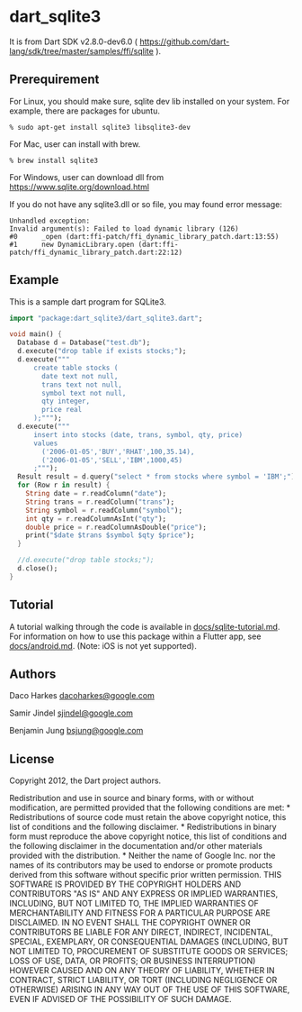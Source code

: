 # dart_sqlite3
 
It is from Dart SDK v2.8.0-dev6.0 ( https://github.com/dart-lang/sdk/tree/master/samples/ffi/sqlite ).

## Prerequirement

For Linux, you should make sure, sqlite dev lib installed on your system.
For example, there are packages for ubuntu.

```
% sudo apt-get install sqlite3 libsqlite3-dev
```

For Mac, user can install with brew.
```
% brew install sqlite3 
```

For Windows, user can download dll from https://www.sqlite.org/download.html

If you do not have any sqlite3.dll or so file, you may found error message:

```
Unhandled exception:
Invalid argument(s): Failed to load dynamic library (126)
#0      _open (dart:ffi-patch/ffi_dynamic_library_patch.dart:13:55)
#1      new DynamicLibrary.open (dart:ffi-patch/ffi_dynamic_library_patch.dart:22:12)
```

## Example

This is a sample dart program for SQLite3.

```dart
import "package:dart_sqlite3/dart_sqlite3.dart";

void main() {
  Database d = Database("test.db");
  d.execute("drop table if exists stocks;");
  d.execute("""
      create table stocks (
        date text not null,
        trans text not null,
        symbol text not null,
        qty integer,
        price real
      );""");
  d.execute("""
      insert into stocks (date, trans, symbol, qty, price)
      values
        ('2006-01-05','BUY','RHAT',100,35.14),
        ('2006-01-05','SELL','IBM',1000,45)
      ;""");
  Result result = d.query("select * from stocks where symbol = 'IBM';");
  for (Row r in result) {
    String date = r.readColumn("date");
    String trans = r.readColumn("trans");
    String symbol = r.readColumn("symbol");
    int qty = r.readColumnAsInt("qty");
    double price = r.readColumnAsDouble("price");
    print("$date $trans $symbol $qty $price");
  }

  //d.execute("drop table stocks;");
  d.close();
}
```

## Tutorial

A tutorial walking through the code is available in [docs/sqlite-tutorial.md](docs/sqlite-tutorial.md).
For information on how to use this package within a Flutter app, see [docs/android.md](docs/android.md).
(Note: iOS is not yet supported).

## Authors

 Daco Harkes <dacoharkes@google.com>

 Samir Jindel <sjindel@google.com>

 Benjamin Jung <bsjung@google.com>

## License

Copyright 2012, the Dart project authors.

Redistribution and use in source and binary forms, with or without
modification, are permitted provided that the following conditions are
met:
    * Redistributions of source code must retain the above copyright
      notice, this list of conditions and the following disclaimer.
    * Redistributions in binary form must reproduce the above
      copyright notice, this list of conditions and the following
      disclaimer in the documentation and/or other materials provided
      with the distribution.
    * Neither the name of Google Inc. nor the names of its
      contributors may be used to endorse or promote products derived
      from this software without specific prior written permission.
THIS SOFTWARE IS PROVIDED BY THE COPYRIGHT HOLDERS AND CONTRIBUTORS
"AS IS" AND ANY EXPRESS OR IMPLIED WARRANTIES, INCLUDING, BUT NOT
LIMITED TO, THE IMPLIED WARRANTIES OF MERCHANTABILITY AND FITNESS FOR
A PARTICULAR PURPOSE ARE DISCLAIMED. IN NO EVENT SHALL THE COPYRIGHT
OWNER OR CONTRIBUTORS BE LIABLE FOR ANY DIRECT, INDIRECT, INCIDENTAL,
SPECIAL, EXEMPLARY, OR CONSEQUENTIAL DAMAGES (INCLUDING, BUT NOT
LIMITED TO, PROCUREMENT OF SUBSTITUTE GOODS OR SERVICES; LOSS OF USE,
DATA, OR PROFITS; OR BUSINESS INTERRUPTION) HOWEVER CAUSED AND ON ANY
THEORY OF LIABILITY, WHETHER IN CONTRACT, STRICT LIABILITY, OR TORT
(INCLUDING NEGLIGENCE OR OTHERWISE) ARISING IN ANY WAY OUT OF THE USE
OF THIS SOFTWARE, EVEN IF ADVISED OF THE POSSIBILITY OF SUCH DAMAGE.

